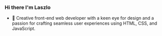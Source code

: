 ### Hi there I'm Laszlo

- 🔭 Creative front-end web developer with a keen eye for design and a passion for crafting seamless user experiences using HTML, CSS, and JavaScript.



